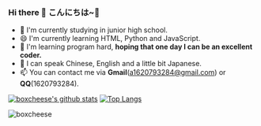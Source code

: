 ### Hi there 👋 こんにちは~🎈

<!--
**boxcheese/boxcheese** is a ✨ _special_ ✨ repository because its `README.md` (this file) appears on your GitHub profile.

Here are some ideas to get you started:

![profile](https://cdn2.sublimerui.top/2020/12/09/b7a9d6d2df001.jpeg)
![profile](https://cdn2.sublimerui.top/2020/10/11/00ed4f7376d3b.png)
-->

- 🔭 I'm currently studying in junior high school.
- 😄 I'm currently learning HTML, Python and JavaScript.
- 🍗 I'm learning program hard, **hoping that one day I can be an excellent coder.**
- 💬 I can speak Chinese, English and a little bit Japanese.
- 📫 You can contact me via **Gmail**(a1620793284@gmail.com) or **QQ**(1620793284).

[![boxcheese's github stats](https://github-readme-stats.vercel.app/api?username=boxcheese&hide_title=true)](https://github.com/anuraghazra/github-readme-stats)
[![Top Langs](https://github-readme-stats.vercel.app/api/top-langs/?username=boxcheese&layout=compact)](https://github.com/anuraghazra/github-readme-stats)

![boxcheese](https://count.getloli.com/get/@boxcheese)

<head>
  <script src="https://cdn.jsdelivr.net/gh/stevenjoezhang/live2d-widget/autoload.js"></script>
</head>



<!--
[![cboxcheese's github stats](https://github-readme-stats.vercel.app/api?username=boxcheese)](https://github.com/boxcheese/github-readme-stats)
- 👯 I’m looking to collaborate on ...
- 🤔 I’m looking for help with ...
- 💬 Ask me about ...
- 📫 How to reach me: ...
- 😄 Pronouns: ...
- ⚡ Fun fact: ...
-->
